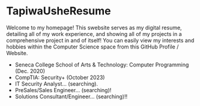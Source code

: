 # TapiwaUsheResume
Welcome to my homepage! 
This swebsite serves as my digital resume, detailing all of my work experience, and showing all of my projects in a comprehensive project in and of itself! 
You can easily view my interests and hobbies within the Computer Science space from this GitHub Profile / Website.
- Seneca College School of Arts & Technology: Computer Programming (Dec. 2020)
- CompTIA: Security+ (October 2023)
- IT Security Analyst... (searching).
- PreSales/Sales Engineer... (searching)!
- Solutions Consultant/Engineer... (searching)!!





